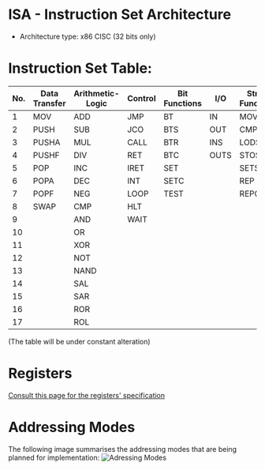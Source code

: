 # ISA - Instruction Set Architecture
- Architecture type: x86 CISC (32 bits only)

# **Instruction Set Table:**
|No.| Data Transfer | Arithmetic-Logic | Control | Bit Functions | I/O | String Functions | Flag Control | Misc | Special (x86)
|---|----------------|------------------|---------|---------------|-----|------------------|--------------|------|---------------|
|1|MOV|ADD|JMP|BT|IN|MOVS|STF|NOP|LGDT
|2|PUSH|SUB|JCO|BTS|OUT|CMPS|CLF|LEA|LIDT
|3|PUSHA|MUL|CALL|BTR|INS|LODS|LAHF|CPUID
|4|PUSHF|DIV|RET|BTC|OUTS|STOS|SAHF
|5|POP|INC|IRET|SET||SETS|STI
|6|POPA|DEC|INT|SETC||REP|CLI
|7|POPF|NEG|LOOP|TEST||REPC
|8|SWAP|CMP|HLT
|9||AND|WAIT
|10||OR
|11||XOR
|12||NOT
|13||NAND
|14||SAL
|15||SAR
|16||ROR
|17||ROL

(The table will be under constant alteration)

# **Registers**
[Consult this page for the registers' specification](https://github.com/Opentrino/Opentrino-Design/blob/master/Registers.md)

# **Addressing Modes**
The following image summarises the addressing modes that are being planned for implementation:
![Adressing Modes](http://www.electronics.dit.ie/staff/tscarff/8086_address_modes/8086_address_modes.gif)  
